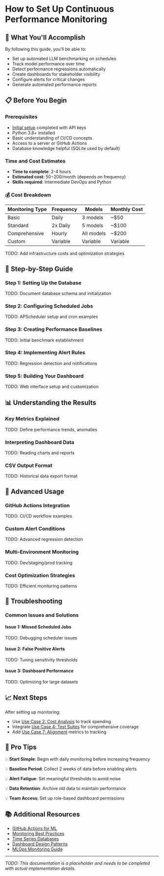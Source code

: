 # How to Set Up Continuous Performance Monitoring

## 🎯 What You'll Accomplish

By following this guide, you'll be able to:

- Set up automated LLM benchmarking on schedules
- Track model performance over time
- Detect performance regressions automatically
- Create dashboards for stakeholder visibility
- Configure alerts for critical changes
- Generate automated performance reports

## 📋 Before You Begin

### Prerequisites
- [Initial setup](SETUP.md) completed with API keys
- Python 3.8+ installed
- Basic understanding of CI/CD concepts
- Access to a server or GitHub Actions
- Database knowledge helpful (SQLite used by default)

### Time and Cost Estimates
- **Time to complete**: 2-4 hours
- **Estimated cost**: $50-$200/month (depends on frequency)
- **Skills required**: Intermediate DevOps and Python

### 💰 Cost Breakdown

| Monitoring Type | Frequency | Models | Monthly Cost |
|-----------------|-----------|--------|--------------|
| Basic | Daily | 3 models | ~$50 |
| Standard | 2x Daily | 5 models | ~$100 |
| Comprehensive | Hourly | All models | ~$200 |
| Custom | Variable | Variable | Variable |

TODO: Add infrastructure costs and optimization strategies

## 🚀 Step-by-Step Guide

### Step 1: Setting Up the Database
TODO: Document database schema and initialization

### Step 2: Configuring Scheduled Jobs
TODO: APScheduler setup and cron examples

### Step 3: Creating Performance Baselines
TODO: Initial benchmark establishment

### Step 4: Implementing Alert Rules
TODO: Regression detection and notifications

### Step 5: Building Your Dashboard
TODO: Web interface setup and customization

## 📊 Understanding the Results

### Key Metrics Explained
TODO: Define performance trends, anomalies

### Interpreting Dashboard Data
TODO: Reading charts and reports

### CSV Output Format
TODO: Historical data export format

## 🎨 Advanced Usage

### GitHub Actions Integration
TODO: CI/CD workflow examples

### Custom Alert Conditions
TODO: Advanced regression detection

### Multi-Environment Monitoring
TODO: Dev/staging/prod tracking

### Cost Optimization Strategies
TODO: Efficient monitoring patterns

## 🐛 Troubleshooting

### Common Issues and Solutions

#### Issue 1: Missed Scheduled Jobs
TODO: Debugging scheduler issues

#### Issue 2: False Positive Alerts
TODO: Tuning sensitivity thresholds

#### Issue 3: Dashboard Performance
TODO: Optimizing for large datasets

## 📈 Next Steps

After setting up monitoring:
- Use [Use Case 2: Cost Analysis](USE_CASE_2_HOW_TO.md) to track spending
- Integrate [Use Case 4: Test Suites](USE_CASE_4_HOW_TO.md) for comprehensive coverage
- Add [Use Case 7: Alignment](USE_CASE_7_HOW_TO.md) metrics to tracking

## 🎯 Pro Tips

💡 **Start Simple**: Begin with daily monitoring before increasing frequency

💡 **Baseline Period**: Collect 2 weeks of data before enabling alerts

💡 **Alert Fatigue**: Set meaningful thresholds to avoid noise

💡 **Data Retention**: Archive old data to maintain performance

💡 **Team Access**: Set up role-based dashboard permissions

## 📚 Additional Resources

- [GitHub Actions for ML](https://github.com/features/actions)
- [Monitoring Best Practices](https://www.example.com/monitoring-guide)
- [Time Series Databases](https://www.example.com/tsdb-comparison)
- [Dashboard Design Patterns](https://www.example.com/dashboard-ux)
- [MLOps Monitoring Guide](https://www.example.com/mlops-monitoring)

---

*TODO: This documentation is a placeholder and needs to be completed with actual implementation details.*